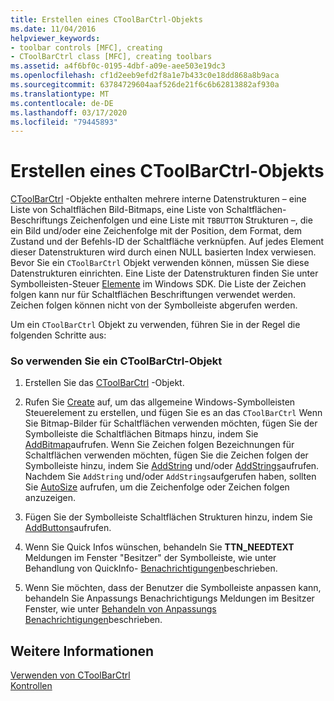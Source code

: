 ```yaml
---
title: Erstellen eines CToolBarCtrl-Objekts
ms.date: 11/04/2016
helpviewer_keywords:
- toolbar controls [MFC], creating
- CToolBarCtrl class [MFC], creating toolbars
ms.assetid: a4f6bf0c-0195-4dbf-a09e-aee503e19dc3
ms.openlocfilehash: cf1d2eeb9efd2f8a1e7b433c0e18dd868a8b9aca
ms.sourcegitcommit: 63784729604aaf526de21f6c6b62813882af930a
ms.translationtype: MT
ms.contentlocale: de-DE
ms.lasthandoff: 03/17/2020
ms.locfileid: "79445893"
---
```

# <a name="creating-a-ctoolbarctrl-object"></a>Erstellen eines CToolBarCtrl-Objekts

[CToolBarCtrl](../mfc/reference/ctoolbarctrl-class.md) -Objekte enthalten mehrere interne Datenstrukturen – eine Liste von Schaltflächen Bild-Bitmaps, eine Liste von Schaltflächen-Beschriftungs Zeichenfolgen und eine Liste mit `TBBUTTON` Strukturen –, die ein Bild und/oder eine Zeichenfolge mit der Position, dem Format, dem Zustand und der Befehls-ID der Schaltfläche verknüpfen. Auf jedes Element dieser Datenstrukturen wird durch einen NULL basierten Index verwiesen. Bevor Sie ein `CToolBarCtrl` Objekt verwenden können, müssen Sie diese Datenstrukturen einrichten. Eine Liste der Datenstrukturen finden Sie unter Symbolleisten-Steuer [Elemente](controls-mfc.md) im Windows SDK. Die Liste der Zeichen folgen kann nur für Schaltflächen Beschriftungen verwendet werden. Zeichen folgen können nicht von der Symbolleiste abgerufen werden.

Um ein `CToolBarCtrl` Objekt zu verwenden, führen Sie in der Regel die folgenden Schritte aus:

### <a name="to-use-a-ctoolbarctrl-object"></a>So verwenden Sie ein CToolBarCtrl-Objekt

1. Erstellen Sie das [CToolBarCtrl](../mfc/reference/ctoolbarctrl-class.md) -Objekt.

1. Rufen Sie [Create](../mfc/reference/ctoolbarctrl-class.md#create) auf, um das allgemeine Windows-Symbolleisten Steuerelement zu erstellen, und fügen Sie es an das `CToolBarCtrl` Wenn Sie Bitmap-Bilder für Schaltflächen verwenden möchten, fügen Sie der Symbolleiste die Schaltflächen Bitmaps hinzu, indem Sie [AddBitmap](../mfc/reference/ctoolbarctrl-class.md#addbitmap)aufrufen. Wenn Sie Zeichen folgen Bezeichnungen für Schaltflächen verwenden möchten, fügen Sie die Zeichen folgen der Symbolleiste hinzu, indem Sie [AddString](../mfc/reference/ctoolbarctrl-class.md#addstring) und/oder [AddStrings](../mfc/reference/ctoolbarctrl-class.md#addstrings)aufrufen. Nachdem Sie `AddString` und/oder `AddStrings`aufgerufen haben, sollten Sie [AutoSize](../mfc/reference/ctoolbarctrl-class.md#autosize) aufrufen, um die Zeichenfolge oder Zeichen folgen anzuzeigen.

1. Fügen Sie der Symbolleiste Schaltflächen Strukturen hinzu, indem Sie [AddButtons](../mfc/reference/ctoolbarctrl-class.md#addbuttons)aufrufen.

1. Wenn Sie Quick Infos wünschen, behandeln Sie **TTN_NEEDTEXT** Meldungen im Fenster "Besitzer" der Symbolleiste, wie unter Behandlung von QuickInfo- [Benachrichtigungen](../mfc/handling-tool-tip-notifications.md)beschrieben.

1. Wenn Sie möchten, dass der Benutzer die Symbolleiste anpassen kann, behandeln Sie Anpassungs Benachrichtigungs Meldungen im Besitzer Fenster, wie unter [Behandeln von Anpassungs Benachrichtigungen](../mfc/handling-customization-notifications.md)beschrieben.

## <a name="see-also"></a>Weitere Informationen

[Verwenden von CToolBarCtrl](../mfc/using-ctoolbarctrl.md)<br/>
[Kontrollen](../mfc/controls-mfc.md)
